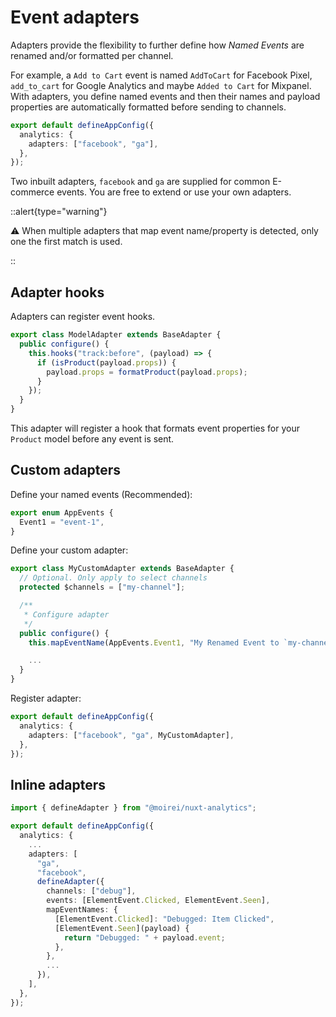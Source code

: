 # Event adapters

Adapters provide the flexibility to further define how _Named Events_ are renamed and/or formatted per channel.

For example, a `Add to Cart` event is named `AddToCart` for Facebook Pixel, `add_to_cart` for Google Analytics and maybe `Added to Cart` for Mixpanel. With adapters, you define named events and then their names and payload properties are automatically formatted before sending to channels.

```ts
export default defineAppConfig({
  analytics: {
    adapters: ["facebook", "ga"],
  },
});
```

Two inbuilt adapters, `facebook` and `ga` are supplied for common E-commerce events. You are free to extend or use your own adapters.

::alert{type="warning"}

⚠️ When multiple adapters that map event name/property is detected, only one the first match is used.

::

## Adapter hooks

Adapters can register event hooks.

```ts
export class ModelAdapter extends BaseAdapter {
  public configure() {
    this.hooks("track:before", (payload) => {
      if (isProduct(payload.props)) {
        payload.props = formatProduct(payload.props);
      }
    });
  }
}
```

This adapter will register a hook that formats event properties for your `Product` model before any event is sent.

## Custom adapters

Define your named events (Recommended):

```ts [MyEvents.ts]
export enum AppEvents {
  Event1 = "event-1",
}
```

Define your custom adapter:

```ts [MyCustomAdapter.ts]
export class MyCustomAdapter extends BaseAdapter {
  // Optional. Only apply to select channels
  protected $channels = ["my-channel"];

  /**
   * Configure adapter
   */
  public configure() {
    this.mapEventName(AppEvents.Event1, "My Renamed Event to `my-channel`");

    ...
  }
}
```

Register adapter:

```ts
export default defineAppConfig({
  analytics: {
    adapters: ["facebook", "ga", MyCustomAdapter],
  },
});
```

## Inline adapters

```ts
import { defineAdapter } from "@moirei/nuxt-analytics";

export default defineAppConfig({
  analytics: {
    ...
    adapters: [
      "ga",
      "facebook",
      defineAdapter({
        channels: ["debug"],
        events: [ElementEvent.Clicked, ElementEvent.Seen],
        mapEventNames: {
          [ElementEvent.Clicked]: "Debugged: Item Clicked",
          [ElementEvent.Seen](payload) {
            return "Debugged: " + payload.event;
          },
        },
        ...
      }),
    ],
  },
});
```
